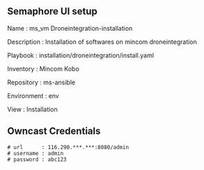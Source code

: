 

## Semaphore UI setup

Name         : ms_vm Droneintegration-installation

Description  : Installation of softwares on mincom droneintegration

Playbook     : installation/droneintegration/install.yaml

Inventory    : Mincom Kobo

Repository   : ms-ansible

Environment  : env

View         : Installation


## Owncast Credentials
    # url      : 116.290.***.***:8080/admin
    # username : admin  
    # password : abc123





